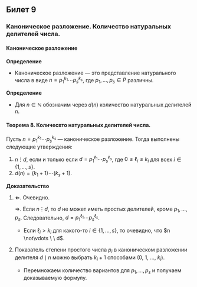 ## Билет 9

### Каноническое разложение. Количество натуральных делителей числа.

#### Каноническое разложение

**Определение**

- Каноническое разложение — это представление натурального числа в виде $n = p_1^{k_1} \cdots p_s^{k_s}$, где $p_1, \ldots, p_s \in P$ различны.

**Определение**

- Для $n \in \mathbb{N}$ обозначим через $d(n)$ количество натуральных делителей $n$.

#### Теорема 8. Количесвто натуральных делителей числа.

Пусть $n = p_1^{k_1} \cdots p_s^{k_s}$ — каноническое разложение. Тогда выполнены следующие утверждения:

1. $n \vdots d$, если и только если $d = p_1^{\ell_1} \cdots p_s^{\ell_s}$, где $0 \leq \ell_i \leq k_i$ для всех $i \in \{1, \ldots, s\}$.
2. $d(n) = (k_1 + 1) \cdots (k_s + 1)$.

**Доказательство**

1. $\Leftarrow$. Очевидно.

   $\Rightarrow$. Если $n \vdots d$, то $d$ не может иметь простых делителей, кроме $p_1, \ldots, p_s$. Следовательно, $d = p_1^{\ell_1} \cdots p_s^{\ell_s}$.

   - Если $\ell_i > k_i$ для какого-то $i \in \{1, \ldots, s\}$, то очевидно, что $n \not\vdots \ \ d$.
2. Показатель степени простого числа $p_i$ в каноническом разложении делителя $d \mid n$ можно выбрать $k_i + 1$ способами (0, 1, ..., $k_i$).

   - Перемножаем количество вариантов для $p_1, \ldots, p_s$ и получаем доказываемую формулу.
